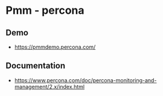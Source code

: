 # Pmm - percona 

## Demo 

  * https://pmmdemo.percona.com/

## Documentation 

  * https://www.percona.com/doc/percona-monitoring-and-management/2.x/index.html
